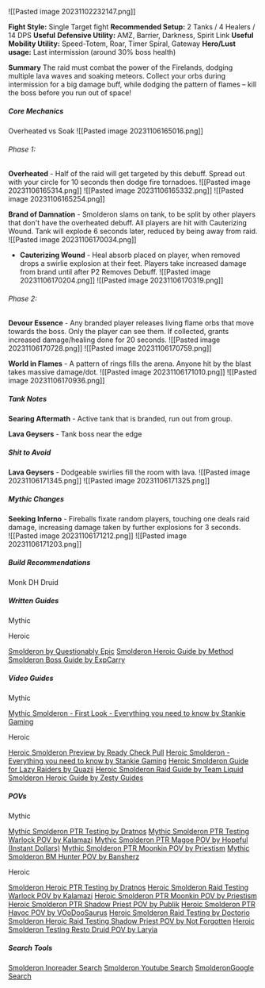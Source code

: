 ![[Pasted image 20231102232147.png]]



**Fight Style:** Single Target fight
**Recommended Setup:** 2 Tanks / 4 Healers / 14 DPS
**Useful** **Defensive Utility:** AMZ, Barrier, Darkness, Spirit Link
**Useful Mobility Utility:** Speed-Totem, Roar, Timer Spiral, Gateway
**Hero/Lust usage:** Last intermission (around 30% boss health)

**Summary**
The raid must combat the power of the Firelands, dodging multiple lava waves and soaking meteors. Collect your orbs during intermission for a big damage buff, while dodging the pattern of flames –
kill the boss before you run out of space!

##### Core Mechanics

Overheated vs Soak
	![[Pasted image 20231106165016.png]]

###### Phase 1: 

**Overheated** - Half of the raid will get targeted by this debuff.  Spread out with your circle for 10 seconds then dodge fire tornadoes.
	![[Pasted image 20231106165314.png]]
	![[Pasted image 20231106165332.png]]
	![[Pasted image 20231106165254.png]]

**Brand of Damnation** - Smolderon slams on tank, to be split by other players that don't have the overheated debuff.  All players are hit with Cauterizing Wound.  Tank will explode 6 seconds later, reduced by being away from raid.
	![[Pasted image 20231106170034.png]]
* **Cauterizing Wound** - Heal absorb placed on player, when removed drops a swirlie explosion at their feet.  Players take increased damage from brand until after P2 Removes Debuff.
		![[Pasted image 20231106170204.png]]
		![[Pasted image 20231106170319.png]]
		


###### Phase 2:

**Devour Essence** - Any branded player releases living flame orbs that move towards the boss.  Only the player can see them.  If collected, grants increased damage/healing done for 20 seconds.
	![[Pasted image 20231106170728.png]]
	![[Pasted image 20231106170759.png]]

**World in Flames** - A pattern of rings fills the arena.  Anyone hit by the blast takes massive damage/dot.
	![[Pasted image 20231106171010.png]]
	![[Pasted image 20231106170936.png]]



##### Tank Notes

**Searing Aftermath** - Active tank that is branded, run out from group.

**Lava Geysers** - Tank boss near the edge

##### Shit to Avoid

**Lava Geysers** - Dodgeable swirlies fill the room with lava.
	![[Pasted image 20231106171345.png]]
	![[Pasted image 20231106171325.png]]

##### Mythic Changes

**Seeking Inferno** - Fireballs fixate random players, touching one deals raid damage, increasing damage taken by further explosions for 3 seconds.  
	![[Pasted image 20231106171212.png]]
	![[Pasted image 20231106171203.png]]

##### Build Recommendations
Monk
DH
Druid

##### Written Guides
Mythic 

Heroic

[Smolderon by Questionably Epic](https://questionablyepic.com/amirdrassil-the-dreams-hope-raid/smolderon/)
[Smolderon Heroic Guide by Method](https://www.method.gg/guides/amirdrassil-the-dreams-hope/smolderon-heroic)
[Smolderon Boss Guide by ExpCarry](https://expcarry.com/smolderon-boss-tactics-strategies-wow-raid)


##### Video Guides
Mythic

[Mythic Smolderon - First Look - Everything you need to know by Stankie Gaming](https://www.youtube.com/watch?v=Xxns0fE_mns&pp=ygUJc21vbGRlcm9u)


Heroic

[Heroic Smolderon Preview by Ready Check Pull](https://youtu.be/yGX_AvsdqB8?t=375)
[Heroic Smolderon - Everything you need to know by Stankie Gaming](https://www.youtube.com/watch?v=42dKxjFyYWY&pp=ygUJc21vbGRlcm9u)
[Heroic Smolderon Guide for Lazy Raiders by Quazii](https://www.youtube.com/watch?v=dThAriUK7Ck&pp=ygUJc21vbGRlcm9u)
[Heroic Smolderon Raid Guide by Team Liquid](https://www.youtube.com/watch?v=hnX83Qma-r0&pp=ygUJc21vbGRlcm9u)
[Smolderon Heroic Guide by Zesty Guides](https://www.youtube.com/watch?v=OEsbiRRWFm8&pp=ygUJc21vbGRlcm9u)


##### POVs
Mythic

[Mythic Smolderon PTR Testing by Dratnos](https://www.youtube.com/watch?v=BFsU1ZKcFyk&pp=ygUJc21vbGRlcm9u)
[Mythic Smolderon PTR Testing Warlock POV by Kalamazi](https://www.youtube.com/watch?v=D6Mj0l_qog0&pp=ygUJc21vbGRlcm9u)
[Mythic Smolderon PTR Magoe POV by Hopeful (Instant Dollars)](https://www.youtube.com/watch?v=Xl-YWAjGuuM&t=2281s)
[Mythic Smolderon PTR Moonkin POV by Priestism](https://www.youtube.com/watch?v=9BMIApPPgoM&pp=ygUJc21vbGRlcm9u)
[Mythic Smolderon BM Hunter POV by Bansherz](https://www.youtube.com/watch?v=da6LSZPCFvQ&pp=ygUJc21vbGRlcm9u)



Heroic


[Smolderon Heroic PTR Testing by Dratnos](https://www.youtube.com/watch?v=8QzZur0xBFg&pp=ygUJc21vbGRlcm9u)
[Heroic Smolderon Raid Testing Warlock POV by Kalamazi](https://www.youtube.com/watch?v=BVpMf9lKkMw&pp=ygUJc21vbGRlcm9u)
[Heroic Smolderon PTR Moonkin POV  by Priestism](https://www.youtube.com/watch?v=bThCYC_0BaQ&pp=ygUJc21vbGRlcm9u)
[Heroic Smolderon PTR Shadow Priest POV by Publik](https://www.youtube.com/watch?v=0XB-7jyivI8&pp=ygUJc21vbGRlcm9u)
[Heroic Smolderon PTR Havoc POV by VOoDooSaurus](https://www.youtube.com/watch?v=dgZVH7MIFUg&pp=ygUJc21vbGRlcm9u)
[Heroic Smolderon Raid Testing by Doctorio](https://www.youtube.com/watch?v=m8dpsNzkRVA&pp=ygUJc21vbGRlcm9u)
[Smolderon Heroic Raid Testing Shadow Priest POV by Not Forgotten](https://www.youtube.com/watch?v=bcqXtHgoECU&pp=ygUJc21vbGRlcm9u)
[Heroic Smolderon Testing Resto Druid POV by Laryia](https://www.youtube.com/watch?v=P_47kKVJcyc&pp=ygUJc21vbGRlcm9u)



##### Search Tools
[Smolderon Inoreader Search](https://www.inoreader.com/folder/Smolderon)
[Smolderon Youtube Search](https://www.youtube.com/results?search_query=smolderon&sp=EgIIAg%253D%253D)
[SmolderonGoogle Search](https://www.google.com/search?q=smolderon+wow&tbs=qdr%3Ad&sxsrf=AM9HkKkAwNHVYhECN_-vBJDMU8Bq95siGw%3A1699214837936&uact=5)
